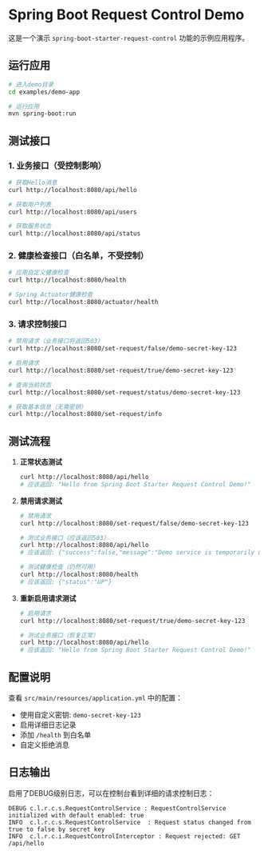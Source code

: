 # Spring Boot Request Control Demo

这是一个演示 `spring-boot-starter-request-control` 功能的示例应用程序。

## 运行应用

```bash
# 进入demo目录
cd examples/demo-app

# 运行应用
mvn spring-boot:run
```

## 测试接口

### 1. 业务接口（受控制影响）

```bash
# 获取Hello消息
curl http://localhost:8080/api/hello

# 获取用户列表
curl http://localhost:8080/api/users

# 获取服务状态
curl http://localhost:8080/api/status
```

### 2. 健康检查接口（白名单，不受控制）

```bash
# 应用自定义健康检查
curl http://localhost:8080/health

# Spring Actuator健康检查
curl http://localhost:8080/actuator/health
```

### 3. 请求控制接口

```bash
# 禁用请求（业务接口将返回503）
curl http://localhost:8080/set-request/false/demo-secret-key-123

# 启用请求
curl http://localhost:8080/set-request/true/demo-secret-key-123

# 查询当前状态
curl http://localhost:8080/set-request/status/demo-secret-key-123

# 获取基本信息（无需密钥）
curl http://localhost:8080/set-request/info
```

## 测试流程

1. **正常状态测试**
   ```bash
   curl http://localhost:8080/api/hello
   # 应该返回: "Hello from Spring Boot Starter Request Control Demo!"
   ```

2. **禁用请求测试**
   ```bash
   # 禁用请求
   curl http://localhost:8080/set-request/false/demo-secret-key-123
   
   # 测试业务接口（应该返回503）
   curl http://localhost:8080/api/hello
   # 应该返回: {"success":false,"message":"Demo service is temporarily unavailable for maintenance","data":null,"code":503}
   
   # 测试健康检查（仍然可用）
   curl http://localhost:8080/health
   # 应该返回: {"status":"UP"}
   ```

3. **重新启用请求测试**
   ```bash
   # 启用请求
   curl http://localhost:8080/set-request/true/demo-secret-key-123
   
   # 测试业务接口（恢复正常）
   curl http://localhost:8080/api/hello
   # 应该返回: "Hello from Spring Boot Starter Request Control Demo!"
   ```

## 配置说明

查看 `src/main/resources/application.yml` 中的配置：

- 使用自定义密钥: `demo-secret-key-123`
- 启用详细日志记录
- 添加 `/health` 到白名单
- 自定义拒绝消息

## 日志输出

启用了DEBUG级别日志，可以在控制台看到详细的请求控制日志：

```
DEBUG c.l.r.c.s.RequestControlService : RequestControlService initialized with default enabled: true
INFO  c.l.r.c.s.RequestControlService  : Request status changed from true to false by secret key
INFO  c.l.r.c.i.RequestControlInterceptor : Request rejected: GET /api/hello
```